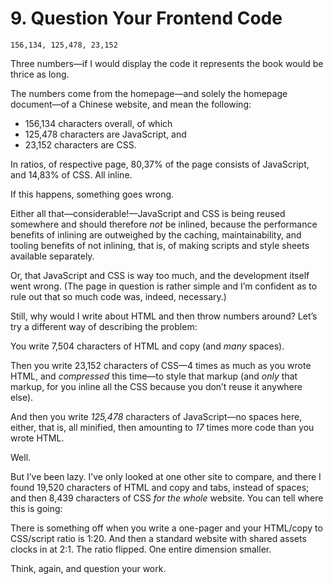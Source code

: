 # 9. Question Your Frontend Code

```
156,134, 125,478, 23,152  
```

Three numbers—if I would display the code it represents the book would be thrice as long.

The numbers come from the homepage—and solely the homepage document—of a Chinese website, and mean the following:

* 156,134 characters overall, of which
* 125,478 characters are JavaScript, and
* 23,152 characters are CSS.

In ratios, of respective page, 80,37% of the page consists of JavaScript, and 14,83% of CSS. All inline.

If this happens, something goes wrong.

Either all that—considerable!—JavaScript and CSS is being reused somewhere and should therefore _not_ be inlined, because the performance benefits of inlining are outweighed by the caching, maintainability, and tooling benefits of not inlining, that is, of making scripts and style sheets available separately.

Or, that JavaScript and CSS is way too much, and the development itself went wrong. (The page in question is rather simple and I’m confident as to rule out that so much code was, indeed, necessary.)

Still, why would I write about HTML and then throw numbers around? Let’s try a different way of describing the problem:

You write 7,504 characters of HTML and copy (and _many_ spaces).

Then you write 23,152 characters of CSS—4 times as much as you wrote HTML, and _compressed_ this time—to style that markup (and _only_ that markup, for you inline all the CSS because you don’t reuse it anywhere else).

And then you write _125,478_ characters of JavaScript—no spaces here, either, that is, all minified, then amounting to _17_ times more code than you wrote HTML.

Well.

But I’ve been lazy. I’ve only looked at one other site to compare, and there I found 19,520 characters of HTML and copy and tabs, instead of spaces; and then 8,439 characters of CSS _for the whole_ website. You can tell where this is going:

There is something off when you write a one-pager and your HTML/copy to CSS/script ratio is 1:20. And then a standard website with shared assets clocks in at 2:1. The ratio flipped. One entire dimension smaller.

Think, again, and question your work.